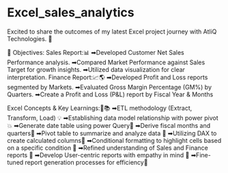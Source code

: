 # Excel_sales_analytics
Excited to share the outcomes of my latest Excel project journey with AtliQ Technologies. 📃

🎯 Objectives:
Sales Report:📊
➡Developed Customer Net Sales Performance analysis.
➡Compared Market Performance against Sales Target for growth insights.
➡Utilized data visualization for clear interpretation.
Finance Report:📈🌎
➡Developed Profit and Loss reports segmented by Markets.
➡Evaluated Gross Margin Percentage (GM%) by Quarters.
➡Create a Profit and Loss (P&L) report by Fiscal Year & Months

Excel Concepts & Key Learnings:🔧📚
➡ETL methodology (Extract, Transform, Load) 💡
➡Establishing data model relationship with power pivot 💥
➡Generate date table using power Query📅
➡Derive fiscal months and quarters🔢
➡Pivot table to summarize and analyze data 👀
➡Utilizing DAX to create calculated columns🔣
➡Conditional formatting to highlight cells based on a specific condition 🎨
➡Refined understanding of Sales and Finance reports 💼
➡Develop User-centric reports with empathy in mind 🧠
➡Fine-tuned report generation processes for efficiency🚀
